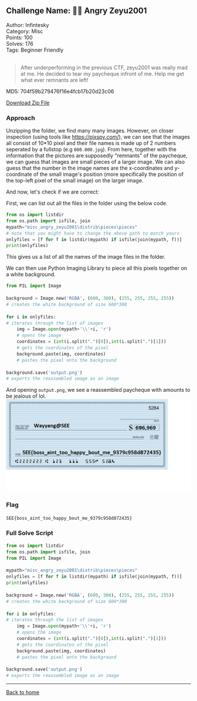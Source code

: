 ## Challenge Name: 🧑‍🎓 Angry Zeyu2001
Author: Infintesky  
Category: Misc  
Points: 100  
Solves: 176  
Tags: Beginner Friendly  
<br>
>After underperforming in the previous CTF, zeyu2001 was really mad at me. He decided to tear my paycheque infront of me. Help me get what ever remnants are left!

MD5: 704f59b279476f16e4fcb17b20d23c06

[Download Zip File](https://github.com/Team-Rainbow-Hash/seetf-2022-writeups/blob/main/misc/%F0%9F%A7%91%E2%80%8D%F0%9F%8E%93%20Angry%20Zeyu2001/files/misc_angry_zeyu2001.zip "Zip File")

### Approach
Unzipping the folder, we find many many images. However, on closer inspection (using tools like https://pixspy.com/), we can see that the images all consist of 10*10 pixel and their file names is made up of 2 numbers seperated by a fullstop (e.g `000.000.jpg`). From here, together with the information that the pictures are supposedly "remnants" of the paycheque, we can guess that images are small pieces of a larger image. We can also guess that the number in the image names are the x-coordinates and y-coordinate of the small image's position (more specifically the position of the top-left pixel of the small image) on the larger image.

And now, let's check if we are correct:

First, we can list out all the files in the folder using the below code.
```py
from os import listdir
from os.path import isfile, join
mypath="misc_angry_zeyu2001\distrib\pieces\pieces"
# note that you might have to change the above path to match yours
onlyfiles = [f for f in listdir(mypath) if isfile(join(mypath, f))]
print(onlyfiles)
```
This gives us a list of all the names of the image files in the folder.

We can then use Python Imaging Library to piece all this pixels together on a white background.
```py
from PIL import Image

background = Image.new('RGBA', (600, 300), (255, 255, 255, 255))
# creates the white background of size 600*300 

for i in onlyfiles:
# iterates through the list of images
    img = Image.open(mypath+'\\'+i, 'r')
    # opens the image
    coordinates = (int(i.split(".")[0]),int(i.split(".")[1]))
    # gets the coordinates of the pixel
    background.paste(img, coordinates)
    # pastes the pixel onto the background

background.save('output.png')
# exports the reassembled image as an image
```
And opening `output.png`, we see a reassembled paycheque with amounts to be jealous of lol.    
![img](https://github.com/Team-Rainbow-Hash/seetf-2022-writeups/blob/main/misc/%F0%9F%A7%91%E2%80%8D%F0%9F%8E%93%20Angry%20Zeyu2001/files/output.png "Image")  


### Flag
`SEE{boss_aint_too_happy_bout_me_9379c958d872435}`


### Full Solve Script
```py
from os import listdir
from os.path import isfile, join
from PIL import Image

mypath="misc_angry_zeyu2001\distrib\pieces\pieces"
onlyfiles = [f for f in listdir(mypath) if isfile(join(mypath, f))]
print(onlyfiles)

background = Image.new('RGBA', (600, 300), (255, 255, 255, 255))
# creates the white background of size 600*300 

for i in onlyfiles:
# iterates through the list of images
    img = Image.open(mypath+'\\'+i, 'r')
    # opens the image
    coordinates = (int(i.split(".")[0]),int(i.split(".")[1]))
    # gets the coordinates of the pixel
    background.paste(img, coordinates)
    # pastes the pixel onto the background

background.save('output.png')
# exports the reassembled image as an image
```

---
[Back to home](https://github.com/Team-Rainbow-Hash/seetf-2022-writeups)